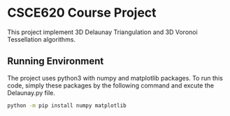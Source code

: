 
# CSCE620 Course Project

This project implement 3D Delaunay Triangulation and 3D Voronoi Tessellation algorithms.

## Running Environment

The project uses python3 with numpy and matplotlib packages. To run this code, simply these packages by the following command and excute the Delaunay.py file.

```cmd
python -m pip install numpy matplotlib
```
